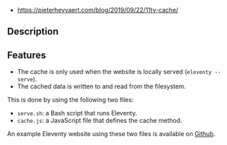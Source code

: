
- https://pieterheyvaert.com/blog/2019/09/22/11ty-cache/

## Description



## Features

-   The cache is only used when the website is locally served (`eleventy --serve`).
-   The cached data is written to and read from the filesystem.

This is done by using the following two files:

-   `serve.sh`: a Bash script that runs Eleventy.
-   `cache.js`: a JavaScript file that defines the cache method.

An example Eleventy website using these two files is available on [Github](https://github.com/pheyvaer/eleventy-cache-example).